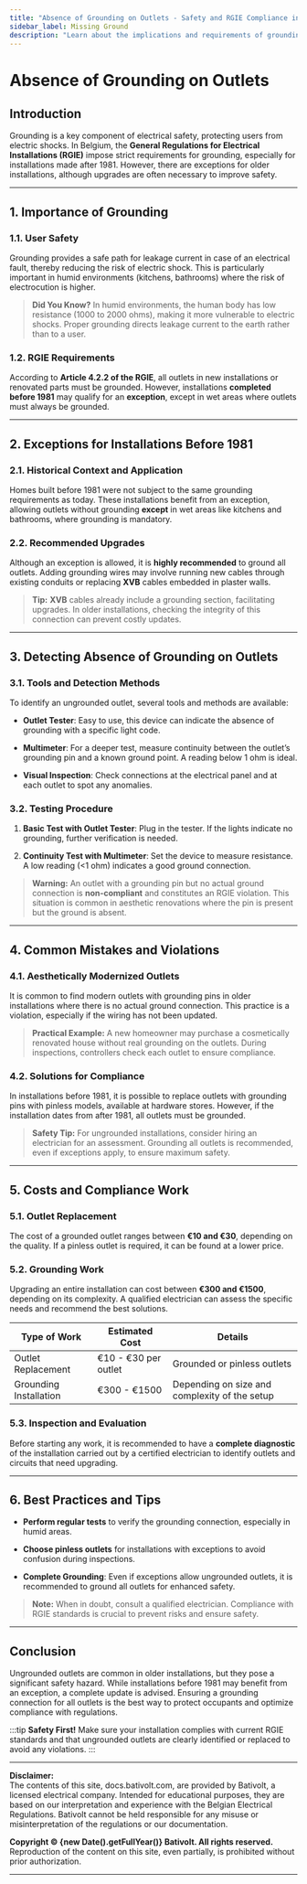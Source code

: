 ```yaml
---
title: "Absence of Grounding on Outlets - Safety and RGIE Compliance in Belgium"
sidebar_label: Missing Ground
description: "Learn about the implications and requirements of grounding electrical outlets for safety according to RGIE regulations in Belgium. Practical guide to prevent violations and ensure installation compliance."
---
```


# Absence of Grounding on Outlets

## Introduction

Grounding is a key component of electrical safety, protecting users from electric shocks. In Belgium, the **General Regulations for Electrical Installations (RGIE)** impose strict requirements for grounding, especially for installations made after 1981. However, there are exceptions for older installations, although upgrades are often necessary to improve safety.

---

## 1. Importance of Grounding

### 1.1. User Safety

Grounding provides a safe path for leakage current in case of an electrical fault, thereby reducing the risk of electric shock. This is particularly important in humid environments (kitchens, bathrooms) where the risk of electrocution is higher.

> **Did You Know?** In humid environments, the human body has low resistance (1000 to 2000 ohms), making it more vulnerable to electric shocks. Proper grounding directs leakage current to the earth rather than to a user.

### 1.2. RGIE Requirements

According to **Article 4.2.2 of the RGIE**, all outlets in new installations or renovated parts must be grounded. However, installations **completed before 1981** may qualify for an **exception**, except in wet areas where outlets must always be grounded.

---

## 2. Exceptions for Installations Before 1981

### 2.1. Historical Context and Application

Homes built before 1981 were not subject to the same grounding requirements as today. These installations benefit from an exception, allowing outlets without grounding **except** in wet areas like kitchens and bathrooms, where grounding is mandatory.

### 2.2. Recommended Upgrades

Although an exception is allowed, it is **highly recommended** to ground all outlets. Adding grounding wires may involve running new cables through existing conduits or replacing **XVB** cables embedded in plaster walls.

> **Tip:** **XVB** cables already include a grounding section, facilitating upgrades. In older installations, checking the integrity of this connection can prevent costly updates.

---

## 3. Detecting Absence of Grounding on Outlets

### 3.1. Tools and Detection Methods

To identify an ungrounded outlet, several tools and methods are available:

- **Outlet Tester**: Easy to use, this device can indicate the absence of grounding with a specific light code.

- **Multimeter**: For a deeper test, measure continuity between the outlet’s grounding pin and a known ground point. A reading below 1 ohm is ideal.

- **Visual Inspection**: Check connections at the electrical panel and at each outlet to spot any anomalies.

### 3.2. Testing Procedure

1. **Basic Test with Outlet Tester**: Plug in the tester. If the lights indicate no grounding, further verification is needed.

2. **Continuity Test with Multimeter**: Set the device to measure resistance. A low reading (<1 ohm) indicates a good ground connection.

> **Warning:** An outlet with a grounding pin but no actual ground connection is **non-compliant** and constitutes an RGIE violation. This situation is common in aesthetic renovations where the pin is present but the ground is absent.

---

## 4. Common Mistakes and Violations

### 4.1. Aesthetically Modernized Outlets

It is common to find modern outlets with grounding pins in older installations where there is no actual ground connection. This practice is a violation, especially if the wiring has not been updated.

> **Practical Example:** A new homeowner may purchase a cosmetically renovated house without real grounding on the outlets. During inspections, controllers check each outlet to ensure compliance.

### 4.2. Solutions for Compliance

In installations before 1981, it is possible to replace outlets with grounding pins with pinless models, available at hardware stores. However, if the installation dates from after 1981, all outlets must be grounded.

> **Safety Tip:** For ungrounded installations, consider hiring an electrician for an assessment. Grounding all outlets is recommended, even if exceptions apply, to ensure maximum safety.

---

## 5. Costs and Compliance Work

### 5.1. Outlet Replacement

The cost of a grounded outlet ranges between **€10 and €30**, depending on the quality. If a pinless outlet is required, it can be found at a lower price.

### 5.2. Grounding Work

Upgrading an entire installation can cost between **€300 and €1500**, depending on its complexity. A qualified electrician can assess the specific needs and recommend the best solutions.

| **Type of Work**          | **Estimated Cost**          | **Details**                                      |
|---------------------------|-----------------------------|--------------------------------------------------|
| Outlet Replacement        | €10 - €30 per outlet        | Grounded or pinless outlets                      |
| Grounding Installation    | €300 - €1500                | Depending on size and complexity of the setup    |

### 5.3. Inspection and Evaluation

Before starting any work, it is recommended to have a **complete diagnostic** of the installation carried out by a certified electrician to identify outlets and circuits that need upgrading.

---

## 6. Best Practices and Tips

- **Perform regular tests** to verify the grounding connection, especially in humid areas.
  
- **Choose pinless outlets** for installations with exceptions to avoid confusion during inspections.
  
- **Complete Grounding**: Even if exceptions allow ungrounded outlets, it is recommended to ground all outlets for enhanced safety.

> **Note:** When in doubt, consult a qualified electrician. Compliance with RGIE standards is crucial to prevent risks and ensure safety.

---

## Conclusion

Ungrounded outlets are common in older installations, but they pose a significant safety hazard. While installations before 1981 may benefit from an exception, a complete update is advised. Ensuring a grounding connection for all outlets is the best way to protect occupants and optimize compliance with regulations.

:::tip
**Safety First!** Make sure your installation complies with current RGIE standards and that ungrounded outlets are clearly identified or replaced to avoid any violations.
:::

---

**Disclaimer:**  
The contents of this site, docs.bativolt.com, are provided by Bativolt, a licensed electrical company. Intended for educational purposes, they are based on our interpretation and experience with the Belgian Electrical Regulations. Bativolt cannot be held responsible for any misuse or misinterpretation of the regulations or our documentation.

**Copyright © {new Date().getFullYear()} Bativolt. All rights reserved.**  
Reproduction of the content on this site, even partially, is prohibited without prior authorization.

---